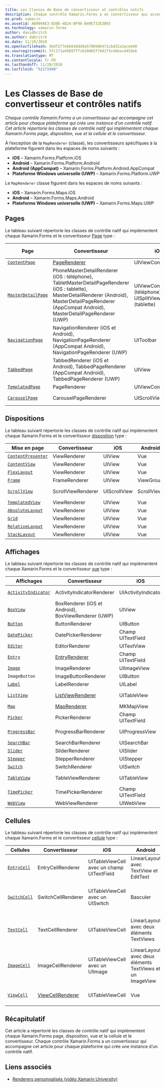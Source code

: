 ```yaml
---
title: Les Classes de Base de convertisseur et contrôles natifs
description: Chaque contrôle Xamarin.Forms a un convertisseur qui accompagne cet article pour chaque plateforme qui crée une instance d’un contrôle natif. Cet article répertorie les classes de contrôle natif qui implémentent chaque Xamarin.Forms page, disposition, vue et la cellule et le convertisseur.
ms.prod: xamarin
ms.assetid: A8909AE3-ED0E-4D24-BF96-B49E732E3B93
ms.technology: xamarin-forms
author: davidbritch
ms.author: dabritch
ms.date: 11/19/2018
ms.openlocfilehash: 56df2f7e6b83ddd4a5780506471cbd32a3aced40
ms.sourcegitcommit: 5fc171a45697f7c610d65f74d1f3cebbac445de6
ms.translationtype: MT
ms.contentlocale: fr-FR
ms.lasthandoff: 11/20/2018
ms.locfileid: "52171948"
---
```

# <a name="renderer-base-classes-and-native-controls"></a>Les Classes de Base de convertisseur et contrôles natifs

_Chaque contrôle Xamarin.Forms a un convertisseur qui accompagne cet article pour chaque plateforme qui crée une instance d’un contrôle natif. Cet article répertorie les classes de contrôle natif qui implémentent chaque Xamarin.Forms page, disposition, vue et la cellule et le convertisseur._

À l’exception de la `MapRenderer` (classe), les convertisseurs spécifiques à la plateforme figurent dans les espaces de noms suivants :

- **iOS** – Xamarin.Forms.Platform.iOS
- **Android** – Xamarin.Forms.Platform.Android
- **Android (AppCompat)** – Xamarin.Forms.Platform.Android.AppCompat
- **Plateforme Windows universelle (UWP)** – Xamarin.Forms.Platform.UWP

Le `MapRenderer` classe figurent dans les espaces de noms suivants :

- **iOS** – Xamarin.Forms.Maps.iOS
- **Android** – Xamarin.Forms.Maps.Android
- **Plateforme Windows universelle (UWP)** – Xamarin.Forms.Maps.UWP

## <a name="pages"></a>Pages

Le tableau suivant répertorie les classes de contrôle natif qui implémentent chaque Xamarin.Forms et le convertisseur [Page](~/xamarin-forms/user-interface/controls/pages.md) type :

|Page|Convertisseur|iOS|Android|Android (AppCompat)|UWP|
|--- |--- |--- |--- |--- |--- |
|[`ContentPage`](xref:Xamarin.Forms.ContentPage)|[PageRenderer](~/xamarin-forms/app-fundamentals/custom-renderer/contentpage.md)|UIViewController|ViewGroup||FrameworkElement|
|[`MasterDetailPage`](xref:Xamarin.Forms.MasterDetailPage)|PhoneMasterDetailRenderer (iOS : téléphone), TabletMasterDetailPageRenderer (iOS : tablette), MasterDetailRenderer (Android), MasterDetailPageRenderer (AppCompat Android), MasterDetailPageRenderer (UWP)|UIViewController (téléphone), UISplitViewController (tablette)|DrawerLayout (v4)|DrawerLayout (v4)|FrameworkElement (contrôle personnalisé)|
|[`NavigationPage`](xref:Xamarin.Forms.NavigationPage)|NavigationRenderer (iOS et Android), NavigationPageRenderer (AppCompat Android), NavigationPageRenderer (UWP)|UIToolbar|ViewGroup|ViewGroup|FrameworkElement (contrôle personnalisé)|
|[`TabbedPage`](xref:Xamarin.Forms.TabbedPage)|TabbedRenderer (iOS et Android), TabbedPageRenderer (AppCompat Android), TabbedPageRenderer (UWP)|UIView|ViewPager|ViewPager|FrameworkElement (Pivot)|
|[`TemplatedPage`](xref:Xamarin.Forms.TemplatedPage)|PageRenderer|UIViewController|ViewGroup||FrameworkElement|
|[`CarouselPage`](xref:Xamarin.Forms.CarouselPage)|CarouselPageRenderer|UIScrollView|ViewPager|ViewPager|FrameworkElement (FlipView)|

## <a name="layouts"></a>Dispositions

Le tableau suivant répertorie les classes de contrôle natif qui implémentent chaque Xamarin.Forms et le convertisseur [disposition](~/xamarin-forms/user-interface/controls/layouts.md) type :

|Mise en page|Convertisseur|iOS|Android|UWP|
|--- |--- |--- |--- |--- |
|[`ContentPresenter`](xref:Xamarin.Forms.ContentPresenter)|ViewRenderer|UIView|Vue|FrameworkElement|
|[`ContentView`](xref:Xamarin.Forms.ContentView)|ViewRenderer|UIView|Vue|FrameworkElement|
|[`FlexLayout`](xref:Xamarin.Forms.FlexLayout)|ViewRenderer|UIView|Vue|FrameworkElement|
|[`Frame`](xref:Xamarin.Forms.Frame)|FrameRenderer|UIView|ViewGroup|Bordure|
|[`ScrollView`](xref:Xamarin.Forms.ScrollView)|ScrollViewRenderer|UIScrollView|ScrollView|Visionneuse de défilement|
|[`TemplatedView`](xref:Xamarin.Forms.TemplatedView)|ViewRenderer|UIView|Vue|FrameworkElement|
|[`AbsoluteLayout`](xref:Xamarin.Forms.AbsoluteLayout)|ViewRenderer|UIView|Vue|FrameworkElement|
|[`Grid`](xref:Xamarin.Forms.Grid)|ViewRenderer|UIView|Vue|FrameworkElement|
|[`RelativeLayout`](xref:Xamarin.Forms.RelativeLayout)|ViewRenderer|UIView|Vue|FrameworkElement|
|[`StackLayout`](xref:Xamarin.Forms.StackLayout)|ViewRenderer|UIView|Vue|FrameworkElement|

## <a name="views"></a>Affichages

Le tableau suivant répertorie les classes de contrôle natif qui implémentent chaque Xamarin.Forms et le convertisseur [vue](~/xamarin-forms/user-interface/controls/views.md) type :

|Affichages|Convertisseur|iOS|Android|Android (AppCompat)|UWP|
|--- |--- |--- |--- |--- |--- |
|[`ActivityIndicator`](xref:Xamarin.Forms.ActivityIndicator)|ActivityIndicatorRenderer|UIActivityIndicator|Barre de progression||Barre de progression|
|[`BoxView`](xref:Xamarin.Forms.BoxView)|BoxRenderer (iOS et Android), BoxViewRenderer (UWP)|UIView|ViewGroup||Rectangle|
|[`Button`](xref:Xamarin.Forms.Button)|ButtonRenderer|UIButton|Bouton|AppCompatButton|Bouton|
|[`DatePicker`](xref:Xamarin.Forms.DatePicker)|DatePickerRenderer|Champ UITextField|EditText||Sélecteur de dates|
|[`Editor`](xref:Xamarin.Forms.Editor)|EditorRenderer|UITextView|EditText||TextBox|
|[`Entry`](xref:Xamarin.Forms.Entry)|[EntryRenderer](~/xamarin-forms/app-fundamentals/custom-renderer/entry.md)|Champ UITextField|EditText||TextBox|
|[`Image`](xref:Xamarin.Forms.Image)|ImageRenderer|UIImageView|ImageView||Image|
|`ImageButton`|ImageButtonRenderer|UIButton||AppCompatImageButton|Bouton|
|[`Label`](xref:Xamarin.Forms.Label)|LabelRenderer|UILabel|TextView||TextBlock|
|[`ListView`](xref:Xamarin.Forms.ListView)|[ListViewRenderer](~/xamarin-forms/app-fundamentals/custom-renderer/listview.md)|UITableView|Affichage de liste||Affichage de liste|
|[`Map`](xref:Xamarin.Forms.Maps.Map)|[MapRenderer](~/xamarin-forms/app-fundamentals/custom-renderer/map/index.md)|MKMapView|MapView||MapControl|
|[`Picker`](xref:Xamarin.Forms.Picker)|PickerRenderer|Champ UITextField|EditText|EditText|ComboBox|
|[`ProgressBar`](xref:Xamarin.Forms.ProgressBar)|ProgressBarRenderer|UIProgressView|Barre de progression||Barre de progression|
|[`SearchBar`](xref:Xamarin.Forms.SearchBar)|SearchBarRenderer|UISearchBar|Localisateur||AutoSuggestBox|
|[`Slider`](xref:Xamarin.Forms.Slider)|SliderRenderer|UISlider|SeekBar||Curseur|
|[`Stepper`](xref:Xamarin.Forms.Stepper)|StepperRenderer|UIStepper|LinearLayout||Contrôle|
|[`Switch`](xref:Xamarin.Forms.Switch)|SwitchRenderer|UISwitch|Basculer|SwitchCompat|Bouton bascule|
|[`TableView`](xref:Xamarin.Forms.TableView)|TableViewRenderer|UITableView|Affichage de liste||Affichage de liste|
|[`TimePicker`](xref:Xamarin.Forms.TimePicker)|TimePickerRenderer|Champ UITextField|EditText||Sélecteur d'heure|
|[`WebView`](xref:Xamarin.Forms.WebView)|WebViewRenderer|UIWebView|WebView||WebView|

## <a name="cells"></a>Cellules

Le tableau suivant répertorie les classes de contrôle natif qui implémentent chaque Xamarin.Forms et le convertisseur [cellule](~/xamarin-forms/user-interface/controls/cells.md) type :

|Cellules|Convertisseur|iOS|Android|UWP|
|--- |--- |--- |--- |--- |
|[`EntryCell`](xref:Xamarin.Forms.EntryCell)|EntryCellRenderer|UITableViewCell avec un champ UITextField|LinearLayout avec TextView et EditText|DataTemplate avec une zone de texte|
|[`SwitchCell`](xref:Xamarin.Forms.SwitchCell)|SwitchCellRenderer|UITableViewCell avec un UISwitch|Basculer|DataTemplate avec une grille contenant un TextBlock et un ToggleSwitch|
|[`TextCell`](xref:Xamarin.Forms.TextCell)|TextCellRenderer|UITableViewCell|LinearLayout avec deux éléments TextViews|DataTemplate avec un StackPanel contenant deux TextBlocks|
|[`ImageCell`](xref:Xamarin.Forms.ImageCell)|ImageCellRenderer|UITableViewCell avec un UIImage|LinearLayout avec deux éléments TextViews et un ImageView|DataTemplate avec une grille contenant une Image et deux TextBlocks|
|[`ViewCell`](xref:Xamarin.Forms.ViewCell)|[ViewCellRenderer](~/xamarin-forms/app-fundamentals/custom-renderer/viewcell.md)|UITableViewCell|Vue|DataTemplate avec un ContentPresenter|

## <a name="summary"></a>Récapitulatif

Cet article a répertorié les classes de contrôle natif qui implémentent chaque Xamarin.Forms page, disposition, vue et la cellule et le convertisseur. Chaque contrôle Xamarin.Forms a un convertisseur qui accompagne cet article pour chaque plateforme qui crée une instance d’un contrôle natif.

## <a name="related-links"></a>Liens associés

- [Renderers personnalisés (vidéo Xamarin University)](https://developer.xamarin.com/videos/cross-platform/xamarinforms-custom-renderers/)
